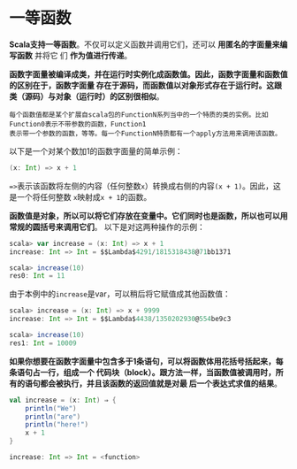 一等函数
================================================================================
**Scala支持一等函数**。不仅可以定义函数并调用它们，还可以 **用匿名的字面量来编写函数** 并将它
们 **作为值进行传递**。

**函数字面量被编译成类，并在运行时实例化成函数值。因此，函数字面量和函数值的区别在于，函数字面量
存在于源码，而函数值以对象形式存在于运行时。这跟类（源码）与对象（运行时）的区别很相似**。
```
每个函数值都是某个扩展自scala包的FunctionN系列当中的一个特质的类的实例。比如Function0表示不带参数的函数，Function1
表示带一个参数的函数，等等。每一个FunctionN特质都有一个apply方法用来调用该函数。
```
以下是一个对某个数加1的函数字面量的简单示例：
```scala
(x: Int) => x + 1
```
`=>`表示该函数将左侧的内容（任何整数`x`）转换成右侧的内容`(x + 1)`。因此，这是一个将任何整数
`x`映射成`x + 1`的函数。

**函数值是对象，所以可以将它们存放在变量中。它们同时也是函数，所以也可以用常规的圆括号来调用它们**。
以下是对这两种操作的示例：
```scala
scala> var increase = (x: Int) => x + 1
increase: Int => Int = $$Lambda$4291/1815318438@71bb1371

scala> increase(10)
res0: Int = 11
```
由于本例中的`increase`是var，可以稍后将它赋值成其他函数值：
```scala
scala> increase = (x: Int) => x + 9999
increase: Int => Int = $$Lambda$4438/1350202930@554be9c3

scala> increase(10)
res1: Int = 10009
```
**如果你想要在函数字面量中包含多于1条语句，可以将函数体用花括号括起来，每条语句占一行，组成一个
代码块（block）。跟方法一样，当函数值被调用时，所有的语句都会被执行，并且该函数的返回值就是对最
后一个表达式求值的结果**。
```scala
val increase = (x: Int) ⇒ {
    println("We")
    println("are")
    println("here!")
    x + 1
}

increase: Int => Int = <function>
```